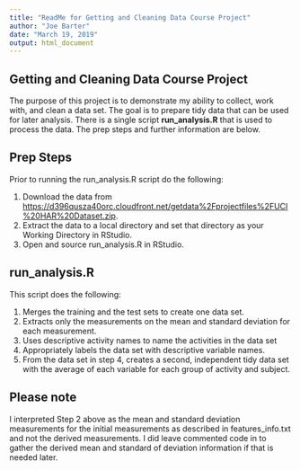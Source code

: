 ```yaml
---
title: "ReadMe for Getting and Cleaning Data Course Project"
author: "Joe Barter"
date: "March 19, 2019"
output: html_document
---
```



## Getting and Cleaning Data Course Project

The purpose of this project is to demonstrate my ability to collect, work with, and clean a data set. The goal is to prepare tidy data that can be used for later analysis.  There is a single script **run_analysis.R** that is used to process the data.  The prep steps and further information are below.



## Prep Steps
Prior to running the run_analysis.R script do  the following:

 1. Download the data from <https://d396qusza40orc.cloudfront.net/getdata%2Fprojectfiles%2FUCI%20HAR%20Dataset.zip>.
 2. Extract the data to a local directory and set that directory as your Working Directory in RStudio.
 3. Open and source run_analysis.R in RStudio. 
 

## run_analysis.R
This script does the following:

 1. Merges the training and the test sets to create one data set.
 2. Extracts only the measurements on the mean and standard deviation for each measurement.
 3. Uses descriptive activity names to name the activities in the data set
 4. Appropriately labels the data set with descriptive variable names.
 5. From the data set in step 4, creates a second, independent tidy data set with the average of each variable for each group of activity and subject.


## Please note 

 I interpreted Step 2 above as the mean and standard deviation measurements for the initial measurements as described in features_info.txt  and not the derived measurements.  I did leave commented code in to gather the derived mean and standard of deviation information if that is needed later.  
